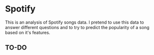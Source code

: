 # Spotify
This is an analysis of Spotify songs data. I pretend to use this data to answer different questions and to try to predict the popularity of a song based on it's features.

## TO-DO
